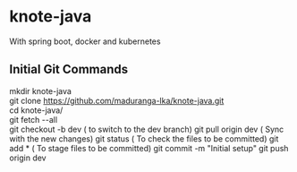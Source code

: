 # knote-java

With spring boot, docker and kubernetes

## Initial Git Commands
mkdir knote-java  
git clone https://github.com/maduranga-lka/knote-java.git  
cd knote-java/  
git fetch --all  
git checkout -b dev  ( to switch to the dev branch)
git pull origin dev ( Sync with the new changes)
git status ( To check the files to be committed)
git add * ( To stage files to be committed)
git commit -m "Initial setup"
git push origin dev


